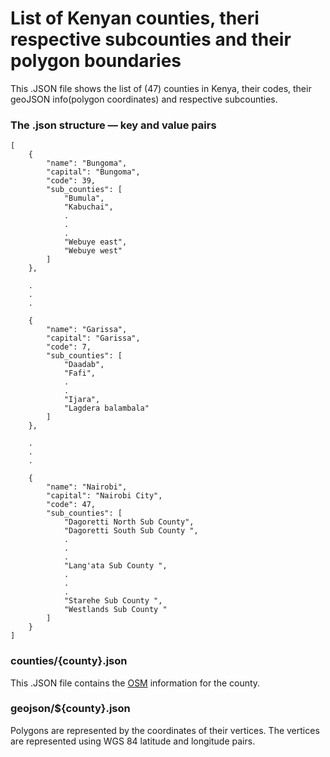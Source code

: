# List of Kenyan counties, theri respective subcounties and their polygon boundaries

This .JSON file shows the list of (47) counties in Kenya, their codes, their geoJSON info(polygon coordinates) and respective subcounties.

### The .json structure — key and value pairs
```
[
    {
        "name": "Bungoma",
        "capital": "Bungoma",
        "code": 39,
        "sub_counties": [
            "Bumula",
            "Kabuchai",
            .
            .
            .
            "Webuye east",
            "Webuye west"
        ]
    },
    
    .
    .
    .

    {
        "name": "Garissa",
        "capital": "Garissa",
        "code": 7,
        "sub_counties": [
            "Daadab",
            "Fafi",
            .
            .
            "Ijara",
            "Lagdera balambala"
        ]
    },

    .
    .
    .

    {
        "name": "Nairobi",
        "capital": "Nairobi City",
        "code": 47,
        "sub_counties": [
            "Dagoretti North Sub County",
            "Dagoretti South Sub County ",
            .
            .
            .
            "Lang'ata Sub County ",
            .
            .
            .
            "Starehe Sub County ",
            "Westlands Sub County "
        ]
    }
]
```

### counties/{county}.json

This .JSON file contains the [OSM](https://www.openstreetmap.org/) information for the county.


### geojson/${county}.json

Polygons are represented by the coordinates of their vertices. The vertices are represented using WGS 84 latitude and longitude pairs. 